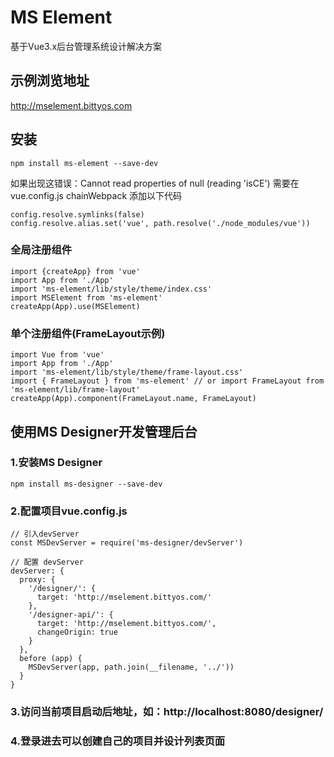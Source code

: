 # MS Element
基于Vue3.x后台管理系统设计解决方案

## 示例浏览地址
http://mselement.bittyos.com

## 安装
```
npm install ms-element --save-dev
```
如果出现这错误：Cannot read properties of null (reading 'isCE') 需要在vue.config.js chainWebpack 添加以下代码
```
config.resolve.symlinks(false)
config.resolve.alias.set('vue', path.resolve('./node_modules/vue'))
```
### 全局注册组件
```
import {createApp} from 'vue'
import App from './App'
import 'ms-element/lib/style/theme/index.css'
import MSElement from 'ms-element'
createApp(App).use(MSElement)
```

### 单个注册组件(FrameLayout示例)
```
import Vue from 'vue'
import App from './App'
import 'ms-element/lib/style/theme/frame-layout.css'
import { FrameLayout } from 'ms-element' // or import FrameLayout from 'ms-element/lib/frame-layout'
createApp(App).component(FrameLayout.name, FrameLayout)
```

## 使用MS Designer开发管理后台

### 1.安装MS Designer
```
npm install ms-designer --save-dev
```

###  2.配置项目vue.config.js
```
// 引入devServer
const MSDevServer = require('ms-designer/devServer')

// 配置 devServer
devServer: {
  proxy: {
    '/designer/': {
      target: 'http://mselement.bittyos.com/'
    },
    '/designer-api/': {
      target: 'http://mselement.bittyos.com/',
      changeOrigin: true
    }
  },
  before (app) {
    MSDevServer(app, path.join(__filename, '../'))
  }
}
```
###  3.访问当前项目启动后地址，如：http://localhost:8080/designer/

###  4.登录进去可以创建自己的项目并设计列表页面
